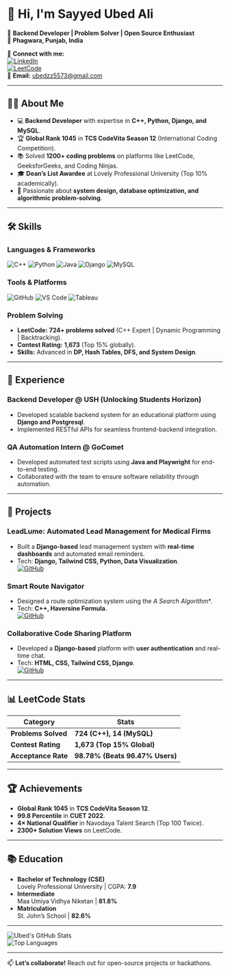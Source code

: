 # 👋 Hi, I'm Sayyed Ubed Ali

🚀 **Backend Developer | Problem Solver | Open Source Enthusiast**  
📍 **Phagwara, Punjab, India**  

🔗 **Connect with me:**  
[![LinkedIn](https://img.shields.io/badge/LinkedIn-ubedzz49-blue?style=flat&logo=linkedin)](https://www.linkedin.com/in/ubedzz49/)  
[![LeetCode](https://img.shields.io/badge/LeetCode-ubedzz49-orange?style=flat&logo=leetcode)](https://leetcode.com/ubedzz49/)  
📧 **Email:** ubedzz5573@gmail.com  

---

## 👨‍💻 **About Me**

- 💻 **Backend Developer** with expertise in **C++, Python, Django, and MySQL**.
- 🏆 **Global Rank 1045** in **TCS CodeVita Season 12** (International Coding Competition).
- 📚 Solved **1200+ coding problems** on platforms like LeetCode, GeeksforGeeks, and Coding Ninjas.
- 🎓 **Dean’s List Awardee** at Lovely Professional University (Top 10% academically).
- 🚀 Passionate about **system design, database optimization, and algorithmic problem-solving**.

---

## 🛠 **Skills**

### **Languages & Frameworks**
![C++](https://img.shields.io/badge/C++-Expert-blue?logo=c%2B%2B)
![Python](https://img.shields.io/badge/Python-Advanced-green?logo=python)
![Java](https://img.shields.io/badge/Java-Intermediate-red?logo=java)
![Django](https://img.shields.io/badge/Django-Intermediate-darkgreen?logo=django)
![MySQL](https://img.shields.io/badge/MySQL-Intermediate-blue?logo=mysql)

### **Tools & Platforms**
![GitHub](https://img.shields.io/badge/GitHub-Advanced-black?logo=github)
![VS Code](https://img.shields.io/badge/VS_Code-Expert-blue?logo=visual-studio-code)
![Tableau](https://img.shields.io/badge/Tableau-Intermediate-orange?logo=tableau)

### **Problem Solving**
- **LeetCode:** **724+ problems solved** (C++ Expert | Dynamic Programming | Backtracking).  
- **Contest Rating:** **1,673** (Top 15% globally).  
- **Skills:** Advanced in **DP, Hash Tables, DFS, and System Design**.

---

## 💼 **Experience**

### **Backend Developer @ USH (Unlocking Students Horizon)**
- Developed scalable backend system for an educational platform using **Django and Postgresql**.
- Implemented RESTful APIs for seamless frontend-backend integration.

### **QA Automation Intern @ GoComet**
- Developed automated test scripts using **Java and Playwright** for end-to-end testing.
- Collaborated with the team to ensure software reliability through automation.

---

## 🚀 **Projects**

### **LeadLume: Automated Lead Management for Medical Firms**
- Built a **Django-based** lead management system with **real-time dashboards** and automated email reminders.
- Tech: **Django, Tailwind CSS, Python, Data Visualization**.  
[![GitHub](https://img.shields.io/badge/View_Repo-black?style=flat&logo=github)](https://github.com/ubedzz49/LeadLume)

### **Smart Route Navigator**
- Designed a route optimization system using the **A* Search Algorithm**.
- Tech: **C++, Haversine Formula**.  
[![GitHub](https://img.shields.io/badge/View_Repo-black?style=flat&logo=github)](https://github.com/ubedzz49/SmartRouteNavigator)

### **Collaborative Code Sharing Platform**
- Developed a **Django-based** platform with **user authentication** and real-time chat.
- Tech: **HTML, CSS, Tailwind CSS, Django**.  
[![GitHub](https://img.shields.io/badge/View_Repo-black?style=flat&logo=github)](https://github.com/ubedzz49/CodeShare)

---

## 📊 **LeetCode Stats**

| **Category**       | **Stats**                          |
|--------------------|------------------------------------|
| **Problems Solved**| **724 (C++), 14 (MySQL)**         |
| **Contest Rating** | **1,673 (Top 15% Global)**        |
| **Acceptance Rate**| **98.78% (Beats 96.47% Users)**   |

---

## 🏆 **Achievements**
- **Global Rank 1045** in **TCS CodeVita Season 12**.
- **99.8 Percentile** in **CUET 2022**.
- **4× National Qualifier** in Navodaya Talent Search (Top 100 Twice).
- **2300+ Solution Views** on LeetCode.

---

## 📚 **Education**
- **Bachelor of Technology (CSE)**  
  Lovely Professional University | CGPA: **7.9**  
- **Intermediate**  
  Maa Umiya Vidhya Niketan | **81.8%**  
- **Matriculation**  
  St. John’s School | **82.6%**  

---

![Ubed's GitHub Stats](https://github-readme-stats.vercel.app/api?username=ubedzz49&show_icons=true&theme=radical)  
![Top Languages](https://github-readme-stats.vercel.app/api/top-langs/?username=ubedzz49&layout=compact&theme=radical)

---

📫 **Let’s collaborate!** Reach out for open-source projects or hackathons.
